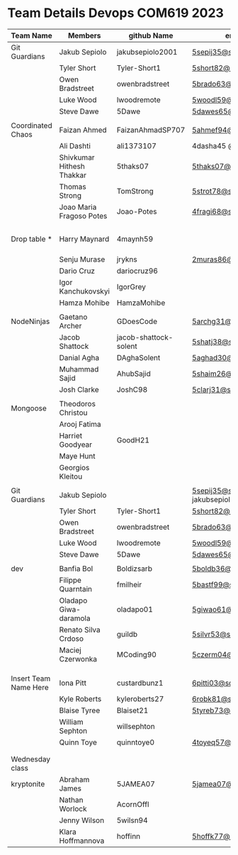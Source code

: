 # Team Details Devops COM619 2023           


    
| Team Name   | Members     | github Name  | email       | shared repo | shared project | on line app |
| ----------- | ----------- | ------------ | ----------- | ----------- |--------------- | ----------- |
|Git Guardians | Jakub Sepiolo | jakubsepiolo2001 | 5sepij35@solent.ac.uk | https://github.com/jakubsepiolo2001/COM619-AE1       |                |             |             |
|              | Tyler Short | Tyler-Short1  |5short82@solent.ac.uk    |                |             |             |
|              |Owen Bradstreet | owenbradstreet| 5brado63@solent.ac.uk |   |                |             |             |
|              | Luke Wood  | lwoodremote | 5woodl59@solent.ac.uk   |                |             |             |
|              | Steve Dawe   |  5Dawe |5dawes65@solent.ac.uk |   |                |             |             |
|             |             |              |             |                |             |             |
| Coordinated Chaos | Faizan Ahmed  |  FaizanAhmadSP707    | 5ahmef94@solent.ac.uk    |   [https://github.com/TomStrong/DevOpsAssessment](https://github.com/TomStrong/DevOpsAssessment)    |             |  https://coordinated-chaos.uksouth.cloudapp.azure.com |
|             | Ali Dashti     |  ali1373107            |   4dasha45 @solent.ac.uk            |             |             |             |
|             | Shivkumar Hithesh Thakkar  | 5thaks07             | 5thaks07@solent.ac.uk            |                |             |             |
|             | Thomas Strong   | TomStrong             |  5strot78@solent.ac.uk           |                |             |             |
|             | Joao Maria Fragoso Potes   | Joao-Potes           | 4fragi68@ssolent.ac.uk            |                |             |             |
|             |             |              |             |                |             |
| Drop table * |  Harry Maynard | 4maynh59             |               | https://github.com/jrykns/not-a-virus-map <BR><BR>  https://github.com/jrykns/not-a-virus-map/wiki | https://github.com/users/jrykns/projects/1       |   https://com619-devops.uksouth.cloudapp.azure.com           |  
|             |  Senju Murase   | jrykns  |  2muras86@solent.ac.uk    |                |             |             |
|             |  Dario Cruz  | dariocruz96   |             |                |             |             |
|             |  Igor Kanchukovskyi       | IgorGrey  |             |                |             |             |
|             | Hamza Mohibe |  HamzaMohibe  |             |                |             |             |
|             |             |              |             |                |             |             |
| NodeNinjas        | Gaetano Archer | GDoesCode     | 5archg31@solent.ac.uk             | https://github.com/GDoesCode/COM619DevOpsGroupWork   | https://github.com/users/GDoesCode/projects/1    |                    |
|             | Jacob Shattock | jacob-shattock-solent  | 5shatj38@solent.ac.uk             |                |             |             |
|             | Danial Agha | DAghaSolent       | 5aghad30@solent.ac.uk            |                |             |             |
|             | Muhammad Sajid | AhubSajid       | 5shaim26@solent.ac.uk     |                |             |             |
|             | Josh Clarke | JoshC98         | 5clarj31@solent.ac.uk            |                |             |             |
|          |             |              |             |                |             |             |
| Mongoose | Theodoros Christou  |   |        |  https://github.com/GoodH21/DevOps-Group  (not public) <br> https://github.com/GoodH21/com619-devops1                 | http://com619-mongeese.uksouth.cloudapp.azure.com:3000            |             |
|          |Arooj Fatima |              |             |                |             |             |
|          |Harriet Goodyear | GoodH21             |             |                |             |             |
|          |Maye Hunt |              |             |                |             |             |             |
|          |Georgios Kleitou |              |             |                |             |             |
|          |             |              |             |                |             |             |
| Git Guardians |Jakub Sepiolo |              | 5sepij35@solent.ac.uk <BR> jakubsepiolo2001 |  https://github.com/jakubsepiolo2001/COM619-AE1/           |  https://github.com/users/jakubsepiolo2001/projects/1              |             |           
|          |  Tyler Short |  Tyler-Short1 |  5short82@solent.ac.uk            |                |             |             |
|          |  Owen Bradstreet |  owenbradstreet | 5brado63@solent.ac.uk             |                |             |             |
|          |  Luke Wood |  lwoodremote |  5woodl59@solent.ac.uk           |                |             |             |
|          |  Steve Dawe |  5Dawe |  5dawes65@solent.ac.uk            |                |             |             |
|        |             |              |             |                |             |             |
| dev        |  Banfia Bol  | Boldizsarb     | 5boldb36@solent.ac.uk      | https://github.com/Boldizsarb/Devops_com619      |     com619.azurewebsites.net          |             |
|          |   Filippe Quarntain   |  fmilheir         |  5bastf99@solent.ac.uk           |                |             |             |
|          | Oladapo Giwa-daramola         | oladapo01             | 5giwao61@solaent.ac.uk           |                |             |             |
|          | Renato Silva Crdoso            |  guildb       | 5silvr53@solent.ac.uk            |                |             |             |
|         |  Maciej Czerwonka           |   MCoding90           | 5czerm04@solent.ac.uk            |                |             |             |
|          |             |              |             |                |             |             |
|          |             |              |             |                |             |             |
|         |             |              |             |                |             |             |
| Insert Team Name Here         | Iona Pitt   |  custardbunz1  |  6pitti03@solant.ac.uk           |                |             |
|         |  Kyle Roberts           |  kyleroberts27      |  6robk81@solent.ac.uk           |  [https://github/willsephton/devops](https://github.com/willsephton/devops)      |               |           |
|          | Blaise Tyree     |  Blaiset21            |  5tyreb73@solent.ac.uk           |                |             |             |
|         | William Sephton   | willsephton             |             |                |             |             |
|          | Quinn  Toye      | quinntoye0             |   4toyeq57@solent.ac.uk          |                |             |             |
|         |             |              |             |                |             |             |
|          |             |              |             |                |             |             |
| Wednesday class         |             |              |             |                |             |             |
| kryptonite  | Abraham James |   5JAMEA07 | 5jamea07@solent.ac.uk              |https://github.com/ArconOffl/COM619-Assignment1   |  https://github.com/users/ArconOffl/projects/2    |   http://ntworlock.uksouth.cloudapp.azure.com:8080/          |            
|             | Nathan Worlock  | AcornOffl |             |                |             |             |
|             | Jenny Wilson | 5wilsn94     |             |                |             |             |
|             | Klara Hoffmannova | hoffinn     | 5hoffk77@solent.ac.uk            |                |             |             |

